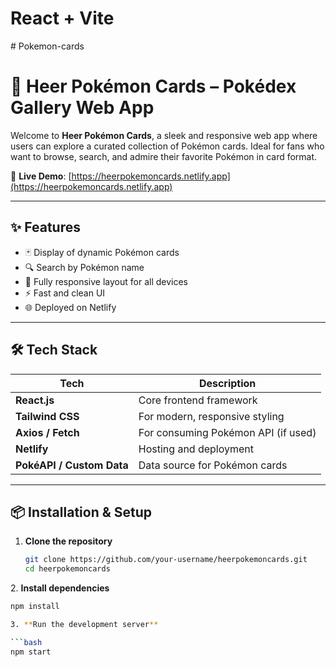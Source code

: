 # React + Vite
#   P o k e m o n - c a r d s 

# 🎴 Heer Pokémon Cards – Pokédex Gallery Web App

Welcome to **Heer Pokémon Cards**, a sleek and responsive web app where users can explore a curated collection of Pokémon cards. Ideal for fans who want to browse, search, and admire their favorite Pokémon in card format.

🔗 **Live Demo**: [https://heerpokemoncards.netlify.app](https://heerpokemoncards.netlify.app)

---

## ✨ Features

- 🃏 Display of dynamic Pokémon cards
- 🔍 Search by Pokémon name
- 📱 Fully responsive layout for all devices
- ⚡ Fast and clean UI
- 🌐 Deployed on Netlify

---

## 🛠️ Tech Stack

| Tech             | Description                            |
|------------------|----------------------------------------|
| **React.js**     | Core frontend framework                |
| **Tailwind CSS** | For modern, responsive styling         |
| **Axios / Fetch**| For consuming Pokémon API (if used)    |
| **Netlify**      | Hosting and deployment                 |
| **PokéAPI / Custom Data** | Data source for Pokémon cards |

---

## 📦 Installation & Setup

1. **Clone the repository**

   ```bash
   git clone https://github.com/your-username/heerpokemoncards.git
   cd heerpokemoncards

 2. **Install dependencies**

   ```bash
   npm install

3. **Run the development server**

  ```bash
  npm start

